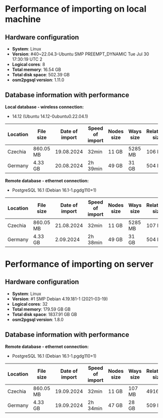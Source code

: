# Performance of importing on local machine
## Hardware configuration
- **System**: Linux
- **Version**: #40~22.04.3-Ubuntu SMP PREEMPT_DYNAMIC Tue Jul 30 17:30:19 UTC 2
- **Logical cores**: 8
- **Total memory**: 16.54 GB
- **Total disk space**: 502.39 GB
- **osm2pgsql version**: 1.11.0

## Database information with performance

**Local database - wireless connection:**
- 14.12 (Ubuntu 14.12-0ubuntu0.22.04.1)

| Location | File size | Date of import | Speed of import | Nodes size | Ways size | Relations size |
| --- | --- | --- | --- | --- | --- | --- |
| Czechia | 860.05 MB | 19.08.2024 | 32min | 11 GB | 5285 MB | 106 MB |
| Germany | 4.33 GB | 20.08.2024 | 2h 39min | 49 GB | 31 GB | 504 MB |

**Remote database - ethernet connection:**
- PostgreSQL 16.1 (Debian 16.1-1.pgdg110+1)

| Location | File size | Date of import | Speed of import | Nodes size | Ways size | Relations size |
| --- | --- | --- | --- | --- | --- | --- |
| Czechia | 860.05 MB | 21.08.2024 | 32min | 11 GB | 5285 MB | 107 MB |
| Germany | 4.33 GB | 2.09.2024 | 2h 38min | 49 GB | 31 GB | 504 MB |


# Performance of importing on server
## Hardware configuration
- **System**: Linux
- **Version**: #1 SMP Debian 4.19.181-1 (2021-03-19)
- **Logical cores**: 32
- **Total memory**: 179.59 GB GB
- **Total disk space**: 1837.91 GB GB
- **osm2pgsql version**: 1.8.0

## Database information with performance

**Remote database - ethernet connection:**
- PostgreSQL 16.1 (Debian 16.1-1.pgdg110+1)

| Location | File size | Date of import | Speed of import | Nodes size | Ways size | Relations size |
| --- | --- | --- | --- | --- | --- | --- |
| Czechia | 860.05 MB | 19.09.2024 | 32min | 11 GB | 107 MB | 4916 MB |
| Germany | 4.33 GB | 19.09.2024 | 2h 34min | 47 GB | 28 GB | 509 MB |